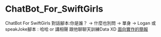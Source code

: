 # ChatBot_For_SwiftGirls
ChatBot For SwiftGirls
對話腳本:你是誰？ -> 什麼也別問 -> 單身 -> Logan
或speakJoke腳本 : 哈哈 or 講相聲
跟他聊聊天訓練Data XD
[面向實作的簡報](https://hackmd.io/p/Bk8rxK3Te#/)
